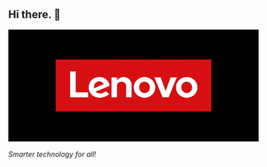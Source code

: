 ## Hi there. 👋

![Lenovo - love on](/profile/assets/lenovo%20-%20love%20on.gif)

*Smarter technology for all!*

<!-- Love 🖤 on. -->
